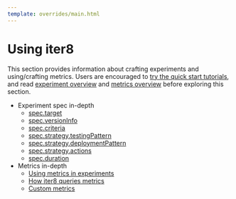```yaml
---
template: overrides/main.html
---
```


# Using iter8

This section provides information about crafting experiments and using/crafting metrics. Users are encouraged to [try the quick start tutorials](/getting-started/quick-start/with-knative), and read [experiment overview](/concepts/experimentoverview) and [metrics overview](/concepts/metricsoverview) before exploring this section.

* Experiment spec in-depth
    - [spec.target](/usage/experiment/target)
    - [spec.versionInfo](/usage/experiment/versioninfo)
    - [spec.criteria](/usage/experiment/criteria)
    - [spec.strategy.testingPattern](/usage/experiment/testing)
    - [spec.strategy.deploymentPattern](/usage/experiment/deployment)
    - [spec.strategy.actions](/usage/experiment/actions)
    - [spec.duration](/usage/experiment/duration)
* Metrics in-depth
    - [Using metrics in experiments](/usage/metrics/using-metrics)
    - [How iter8 queries metrics](/usage/metrics/how-iter8-queries-metrics)
    - [Custom metrics](/usage/metrics/custom-metrics)

